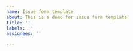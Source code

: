 ```yaml
---
name: Issue form template
about: This is a demo for issue form template
title: ''
labels: ''
assignees: ''

---
```



